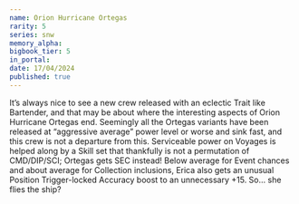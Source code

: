 ```yaml
---
name: Orion Hurricane Ortegas
rarity: 5
series: snw
memory_alpha:
bigbook_tier: 5
in_portal:
date: 17/04/2024
published: true
---
```


It’s always nice to see a new crew released with an eclectic Trait like Bartender, and that may be about where the interesting aspects of Orion Hurricane Ortegas end. Seemingly all the Ortegas variants have been released at “aggressive average” power level or worse and sink fast, and this crew is not a departure from this. Serviceable power on Voyages is helped along by a Skill set that thankfully is not a permutation of CMD/DIP/SCI; Ortegas gets SEC instead! Below average for Event chances and about average for Collection inclusions, Erica also gets an unusual Position Trigger-locked Accuracy boost to an unnecessary +15. So… she flies the ship?
